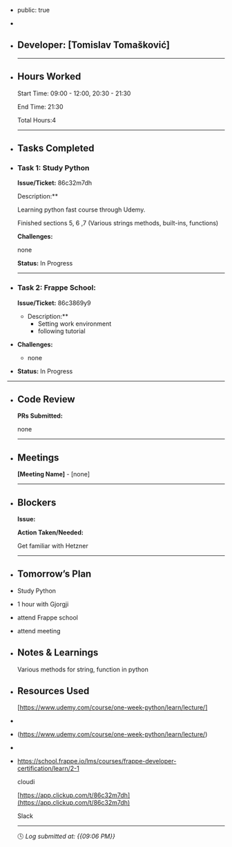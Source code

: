 - public: true
-
- ## Developer: [Tomislav Tomašković]
  
  ---
- ## Hours Worked
  
  Start Time: 09:00 - 12:00,    20:30 - 21:30
  
  End Time: 21:30
  
  Total Hours:4
  
  ---
- ## Tasks Completed
- ### Task 1: Study Python
  
  **Issue/Ticket:** 86c32m7dh
  
  Description:**
  
  Learning python fast course through Udemy.
  
  Finished sections 5, 6 ,7 (Various strings methods, built-ins, functions)
  
  **Challenges:**
  
  none
  
  **Status:**  In Progress
  
  ---
- ### Task 2: Frappe School:
  
  **Issue/Ticket:** 86c3869y9
	- Description:**
		- Setting work environment
		- following tutorial
- **Challenges:**
	- none
- **Status:**  In Progress
- ---
- ## Code Review
  
  **PRs Submitted:**
  
  none
  
  ---
- ## Meetings
  
  **[Meeting Name]** - [none]
  
  ---
- ## Blockers
  
  **Issue:**
  
  **Action Taken/Needed:**
  
  Get familiar with Hetzner
  
  ---
- ## Tomorrow’s Plan
- Study Python
- 1 hour with Gjorgji
- attend Frappe school
- attend meeting
- ## Notes & Learnings
  
  Various methods for string, function in python
- ## Resources Used
  
  [https://www.udemy.com/course/one-week-python/learn/lecture/]
-
- (https://www.udemy.com/course/one-week-python/learn/lecture/)
-
- https://school.frappe.io/lms/courses/frappe-developer-certification/learn/2-1
  
  cloudi
  
  [https://app.clickup.com/t/86c32m7dh](https://app.clickup.com/t/86c32m7dh)
  
  Slack
  
  ---
  
  🕓 *Log submitted at: {{09:06 PM}}*